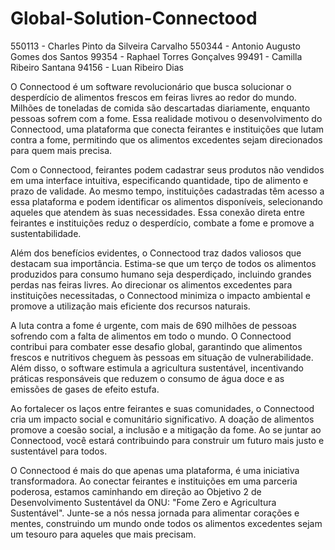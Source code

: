 # Global-Solution-Connectood
550113 - Charles Pinto da Silveira Carvalho 
550344 - Antonio Augusto Gomes dos Santos 
99354 - Raphael Torres Gonçalves 
99491 - Camilla Ribeiro Santana 
94156 - Luan Ribeiro Dias

O Connectood é um software revolucionário que busca solucionar o desperdício de alimentos frescos em feiras livres ao redor do mundo. Milhões de toneladas de comida são descartadas diariamente, enquanto pessoas sofrem com a fome. Essa realidade motivou o desenvolvimento do Connectood, uma plataforma que conecta feirantes e instituições que lutam contra a fome, permitindo que os alimentos excedentes sejam direcionados para quem mais precisa.

Com o Connectood, feirantes podem cadastrar seus produtos não vendidos em uma interface intuitiva, especificando quantidade, tipo de alimento e prazo de validade. Ao mesmo tempo, instituições cadastradas têm acesso a essa plataforma e podem identificar os alimentos disponíveis, selecionando aqueles que atendem às suas necessidades. Essa conexão direta entre feirantes e instituições reduz o desperdício, combate a fome e promove a sustentabilidade.

Além dos benefícios evidentes, o Connectood traz dados valiosos que destacam sua importância. Estima-se que um terço de todos os alimentos produzidos para consumo humano seja desperdiçado, incluindo grandes perdas nas feiras livres. Ao direcionar os alimentos excedentes para instituições necessitadas, o Connectood minimiza o impacto ambiental e promove a utilização mais eficiente dos recursos naturais.

A luta contra a fome é urgente, com mais de 690 milhões de pessoas sofrendo com a falta de alimentos em todo o mundo. O Connectood contribui para combater esse desafio global, garantindo que alimentos frescos e nutritivos cheguem às pessoas em situação de vulnerabilidade. Além disso, o software estimula a agricultura sustentável, incentivando práticas responsáveis que reduzem o consumo de água doce e as emissões de gases de efeito estufa.

Ao fortalecer os laços entre feirantes e suas comunidades, o Connectood cria um impacto social e comunitário significativo. A doação de alimentos promove a coesão social, a inclusão e a mitigação da fome. Ao se juntar ao Connectood, você estará contribuindo para construir um futuro mais justo e sustentável para todos.

O Connectood é mais do que apenas uma plataforma, é uma iniciativa transformadora. Ao conectar feirantes e instituições em uma parceria poderosa, estamos caminhando em direção ao Objetivo 2 de Desenvolvimento Sustentável da ONU: "Fome Zero e Agricultura Sustentável". Junte-se a nós nessa jornada para alimentar corações e mentes, construindo um mundo onde todos os alimentos excedentes sejam um tesouro para aqueles que mais precisam.

